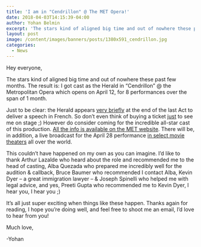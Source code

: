 ```yaml
---
title: 'I am in "Cendrillon" @ The MET Opera!'
date: 2018-04-03T14:15:39-04:00
author: Yohan Belmin
excerpt: 'The stars kind of aligned big time and out of nowhere these past few months. The result is: I got cast as the Herald in “Cendrillon” @ the Metropolitan Opera which opens on April 12, for 8 performances over the span of 1 month.'
layout: post
image: /content/images/banners/posts/1380x591_cendrillon.jpg
categories:
  - News
---
```

Hey everyone,

The stars kind of aligned big time and out of nowhere these past few months. The result is: I got cast as the Herald in “Cendrillon” @ the Metropolitan Opera which opens on April 12, for 8 performances over the span of 1 month.

Just to be clear: the Herald appears <u>very briefly</u> at the end of the last Act to deliver a speech in French. So don’t even think of buying a ticket <u>just</u> to see me on stage ;) However do consider coming for the incredible all-star cast of this production. <a href="https://www.metopera.org/season/2017-18-season/cendrillon-massenet-tickets/" target="_blank" rel="noopener">All the info is available on the MET website</a>. There will be, in addition, a live broadcast for the April 28 performance <a href="https://www.metopera.org/Season/In-Cinemas/Theater-Finder/" target="_blank" rel="noopener">in select movie theaters</a> all over the world.

This couldn’t have happened on my own as you can imagine. I’d like to thank Arthur Lazalde who heard about the role and recommended me to the head of casting, Alba Quezada who prepared me incredibly well for the audition & callback, Bruce Baumer who recommended I contact Alba, Kevin Dyer &#8211; a great immigration lawyer – & Joseph Spinelli who helped me with legal advice, and yes, Preeti Gupta who recommended me to Kevin Dyer, I hear you, I hear you ;)

It’s all just super exciting when things like these happen. Thanks again for reading, I hope you’re doing well, and feel free to shoot me an email, I’d love to hear from you!

Much love,

-Yohan
